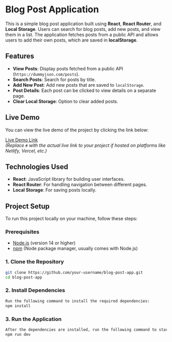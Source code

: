 # Blog Post Application

This is a simple blog post application built using **React**, **React Router**, and **Local Storage**. Users can search for blog posts, add new posts, and view them in a list. The application fetches posts from a public API and allows users to add their own posts, which are saved in **localStorage**.

## Features

- **View Posts**: Display posts fetched from a public API (`https://dummyjson.com/posts`).
- **Search Posts**: Search for posts by title.
- **Add New Post**: Add new posts that are saved to `localStorage`.
- **Post Details**: Each post can be clicked to view details on a separate page.
- **Clear Local Storage**: Option to clear added posts.

## Live Demo

You can view the live demo of the project by clicking the link below:

[Live Demo Link](https://ye-stack-assignment.vercel.app/)  
*(Replace `#` with the actual live link to your project if hosted on platforms like Netlify, Vercel, etc.)*

## Technologies Used

- **React**: JavaScript library for building user interfaces.
- **React Router**: For handling navigation between different pages.
- **Local Storage**: For saving posts locally.

## Project Setup

To run this project locally on your machine, follow these steps:

### Prerequisites

- [Node.js](https://nodejs.org/) (version 14 or higher)
- [npm](https://npmjs.com/) (Node package manager, usually comes with Node.js)

### 1. Clone the Repository

```bash
git clone https://github.com/your-username/blog-post-app.git
cd blog-post-app
```
### 2. Install Dependencies
```bash
Run the following command to install the required dependencies:
npm install
```

 ### 3. Run the Application
 ```bash
After the dependencies are installed, run the following command to start the development server:
npm run dev
```

